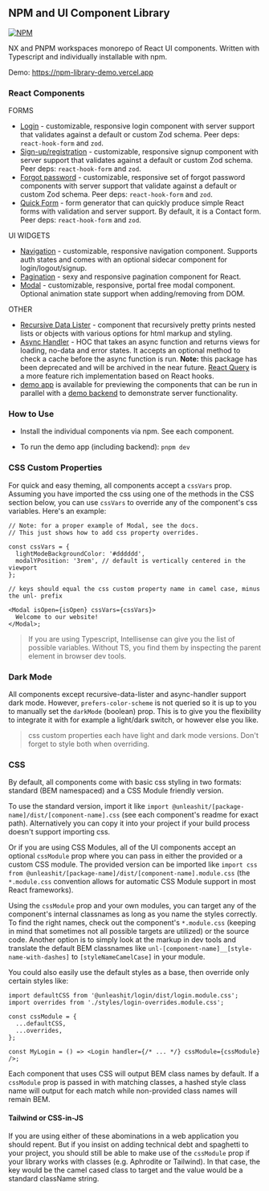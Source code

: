## NPM and UI Component Library

[![NPM](https://img.shields.io/npm/l/@unleashit/navigation.svg)](https://github.com/unleashit/npm-library/blob/master/LICENSE)

NX and PNPM workspaces monorepo of React UI components. Written with Typescript and individually installable with npm.

Demo: https://npm-library-demo.vercel.app

### React Components

FORMS

- [Login](https://github.com/unleashit/npm-library/tree/master/packages/login) - customizable, responsive login component with server support that validates against a default or custom Zod schema. Peer deps: `react-hook-form` and `zod`.
- [Sign-up/registration](https://github.com/unleashit/npm-library/tree/master/packages/signup) - customizable, responsive signup component with server support that validates against a default or custom Zod schema. Peer deps: `react-hook-form` and `zod`.
- [Forgot password](https://github.com/unleashit/npm-library/tree/master/packages/forgotPassword) - customizable, responsive set of forgot password components with server support that validate against a default or custom Zod schema. Peer deps: `react-hook-form` and `zod`.
- [Quick Form](https://github.com/unleashit/npm-library/tree/master/packages/quickForm) - form generator that can quickly produce simple React forms with validation and server support. By default, it is a Contact form. Peer deps: `react-hook-form` and `zod`.

UI WIDGETS

- [Navigation](https://github.com/unleashit/npm-library/tree/master/packages/navigation) - customizable, responsive navigation component. Supports auth states and comes with an optional sidecar component for login/logout/signup.
- [Pagination](https://github.com/unleashit/npm-library/tree/master/packages/pagination) - sexy and responsive pagination component for React.
- [Modal](https://github.com/unleashit/npm-library/tree/master/packages/modal) - customizable, responsive, portal free modal component. Optional animation state support when adding/removing from DOM.

OTHER

- [Recursive Data Lister](https://github.com/unleashit/npm-library/tree/master/packages/recursiveDataLister) - component that recursively pretty prints nested lists or objects with various options for html markup and styling.
- [Async Handler](https://github.com/unleashit/npm-library/tree/master/packages/asyncHandler) - HOC that takes an async function and returns views for loading, no-data and error states. It accepts an optional method to check a cache before the async function is run. **Note:** this package has been deprecated and will be archived in the near future. [React Query](https://github.com/TanStack/query) is a more feature rich implementation based on React hooks.
- [demo app](https://github.com/unleashit/npm-library/tree/master/demos/frontend) is available for previewing the components that can be run in parallel with a [demo backend](https://github.com/unleashit/npm-library/tree/master/demos/backend) to demonstrate server functionality.

### How to Use

- Install the individual components via npm. See each component.

- To run the demo app (including backend): `pnpm dev`

### CSS Custom Properties

For quick and easy theming, all components accept a `cssVars` prop. Assuming you have imported the css using one of the methods in the CSS section below, you can use `cssVars` to override any of the component's css variables. Here's an example:

```tsx
// Note: for a proper example of Modal, see the docs.
// This just shows how to add css property overrides.

const cssVars = {
  lightModeBackgroundColor: '#dddddd',
  modalYPosition: '3rem', // default is vertically centered in the viewport
};

// keys should equal the css custom property name in camel case, minus the unl- prefix

<Modal isOpen={isOpen} cssVars={cssVars}>
  Welcome to our website!
</Modal>;
```

> If you are using Typescript, Intellisense can give you the list of possible variables. Without TS, you find them by inspecting the parent element in browser dev tools.

### Dark Mode

All components except recursive-data-lister and async-handler support dark mode. However, `prefers-color-scheme` is not queried so it is up to you to manually set the `darkMode` (boolean) prop. This is to give you the flexibility to integrate it with for example a light/dark switch, or however else you like.

> css custom properties each have light and dark mode versions. Don't forget to style both when overriding.

### CSS

By default, all components come with basic css styling in two formats: standard (BEM namespaced) and a CSS Module friendly version.

To use the standard version, import it like `import @unleashit/[package-name]/dist/[component-name].css` (see each component's readme for exact path). Alternatively you can copy it into your project if your build process doesn't support importing css.

Or if you are using CSS Modules, all of the UI components accept an optional `cssModule` prop where you can pass in either the provided or a custom CSS module. The provided version can be imported like `import css from @unleashit/[package-name]/dist/[component-name].module.css` (the `*.module.css` convention allows for automatic CSS Module support in most React frameworks).

Using the `cssModule` prop and your own modules, you can target any of the component's internal classnames as long as you name the styles correctly. To find the right names, check out the component's `*.module.css` (keeping in mind that sometimes not all possible targets are utilized) or the source code. Another option is to simply look at the markup in dev tools and translate the default BEM classnames like `unl-[component-name]__[style-name-with-dashes]` to `[styleNameCamelCase]` in your module.

You could also easily use the default styles as a base, then override only certain styles like:

```tsx
import defaultCSS from '@unleashit/login/dist/login.module.css';
import overrides from './styles/login-overrides.module.css';

const cssModule = {
  ...defaultCSS,
  ...overrides,
};

const MyLogin = () => <Login handler={/* ... */} cssModule={cssModule} />;
```

Each component that uses CSS will output BEM class names by default. If a `cssModule` prop is passed in with matching classes, a hashed style class name will output for each match while non-provided class names will remain BEM.

#### Tailwind or CSS-in-JS

If you are using either of these abominations in a web application you should repent. But if you insist on adding technical debt and spaghetti to your project, you should still be able to make use of the `cssModule` prop if your library works with classes (e.g. Aphrodite or Tailwind). In that case, the key would be the camel cased class to target and the value would be a standard className string.
